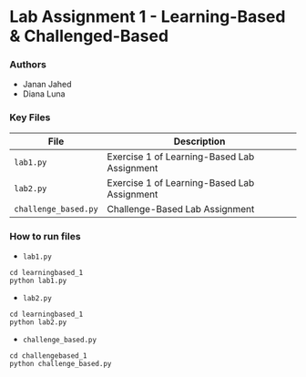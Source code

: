 # Lab Assignment 1 - Learning-Based & Challenged-Based

### Authors

- Janan Jahed
- Diana Luna

### Key Files

| File | Description |
|------|-------------|
| `lab1.py` | Exercise 1 of Learning-Based Lab Assignment |
| `lab2.py` | Exercise 1 of Learning-Based Lab Assignment |
| `challenge_based.py` | Challenge-Based Lab Assignment |

### How to run files

- `lab1.py`
```
cd learningbased_1
python lab1.py
```

- `lab2.py`
```
cd learningbased_1
python lab2.py
```

- `challenge_based.py`
```
cd challengebased_1
python challenge_based.py
```
